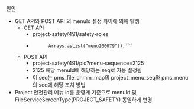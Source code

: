 
원인
- GET API와 POST API 의 menuId 설정 차이에 의해 발생
	- GET API
		- project-safety/491/safety-roles
		- ```PROJECT_SAFETY("safety", MenuTypeCode.FIXED.getCode(),  
		        Arrays.asList("menu200079")),```
	- POST API
		- project-safety/491/pic?menu-sequence=2125
		- 2125 해당 menuId에 해당하는 seq로 자동 설정됨
		- 이 seq는 pms_file_chmm_map의 project_menu_seq와 pms_menu의 seq에 해당
조치 방법
- Project 안전관리 메뉴 id를 운영계 기준으로 menuId 및 FileServiceScreenType(PROJECT_SAFETY) 동일하게 변경
